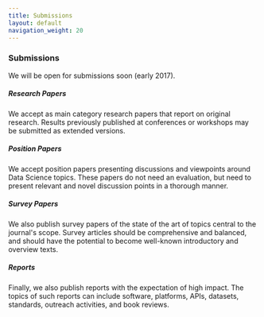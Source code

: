 ```yaml
---
title: Submissions
layout: default
navigation_weight: 20
---
```


### Submissions

We will be open for submissions soon (early 2017).


##### Research Papers

We accept as main category research papers that report on original research. Results previously published at conferences or workshops may be submitted as extended versions.


##### Position Papers

We accept position papers presenting discussions and viewpoints around Data Science topics. These papers do not need an evaluation, but need to present relevant and novel discussion points in a thorough manner.


##### Survey Papers

We also publish survey papers of the state of the art of topics central to the journal's scope. Survey articles should be comprehensive and balanced, and should have the potential to become well-known introductory and overview texts.


##### Reports

Finally, we also publish reports with the expectation of high impact. The topics of such reports can include software, platforms, APIs, datasets, standards, outreach activities, and book reviews.
